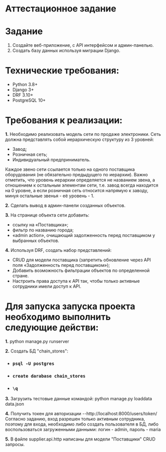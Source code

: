 
#   Аттестационное задание

# Задание
1. Создайте веб-приложение, с API интерфейсом и админ-панелью.
2. Создать базу данных используя миграции Django.

# Технические требования:
* Python 3.8+
* Django 3+
* DRF 3.10+
* PostgreSQL 10+

# Требования к реализации:

**1.** Необходимо реализовать модель сети по продаже электроники.
Сеть должна представлять собой иерархическую структуру из 3 уровней:

* Завод;
* Розничная сеть;
* Индивидуальный предприниматель.

Каждое звено сети ссылается только на одного поставщика оборудования 
(не обязательно предыдущего по иерархии). Важно отметить, что уровень иерархии 
определяется не названием звена, а отношением к остальным элементам сети, 
т.е. завод всегда находится на 0 уровне, а если розничная сеть относится напрямую к заводу, 
минуя остальные звенья - её уровень - 1.

**2.** Сделать вывод в админ-панели созданных объектов.

**3.** На странице объекта сети добавить:
* ссылку на «Поставщика»;
* фильтр по названию города;
* «admin action», очищающий задолженность перед поставщиком у выбранных объектов.

**4.** Используя DRF, создать набор представлений:
* CRUD для модели поставщика (запретить обновление через API поля «Задолженность перед поставщиком»);
* Добавить возможность фильтрации объектов по определенной стране.
* Настроить права доступа к API так, чтобы только активные сотрудники имели доступ к API.

# Для запуска запуска проекта необходимо выполнить следующие действи:

**1.** python manage.py runserver

**2.** Создать БД "chain_stores":

* ### `psql -U postgres`
* ### `create darabase chain_stores`
* ### `\q`

**3.** Загрузить тестовые данные командой: python manage.py loaddata data.json

**4.** Получить токен для авторизации  --http://localhost:8000/users/token/
Согласно заданию, вход разрешен только активным сотрудника, поэтому для входа, необходимо либо 
создать пользователя в БД, либо воспользоваться загруженными данными: логин - admin, пароль - maria

**5.** В файле supplier.api.http написаны для модели "Поставщики" CRUD запросы.



